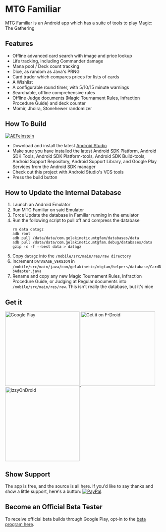 # MTG Familiar

MTG Familiar is an Android app which has a suite of tools to play Magic: The Gathering

## Features
- Offline advanced card search with image and price lookup
- Life tracking, including Commander damage
- Mana pool / Deck count tracking
- Dice, as random as Java's PRNG
- Card trader which compares prices for lists of cards
- A Wishlist
- A configurable round timer, with 5/10/15 minute warnings
- Searchable, offline comprehensive rules
- Offline Judge documents (Magic Tournament Rules, Infraction Procedure Guide) and deck counter
- Momir, Jhoira, Stonehewer randomizer

## How To Build
[![AEFeinstein](https://circleci.com/gh/AEFeinstein/mtg-familiar.svg?&style=svg)](https://circleci.com/gh/AEFeinstein/mtg-familiar)
- Download and install the latest [Android Studio](https://developer.android.com/sdk/index.html)
- Make sure you have installed the latest Android SDK Platform, Android SDK Tools, Android SDK Platform-tools, Android SDK Build-tools, Android Support Repository, Android Support Library, and Google Play Services from the Android SDK manager
- Check out this project with Android Studio's VCS tools
- Press the build button

## How to Update the Internal Database
1. Launch an Android Emulator
2. Run MTG Familiar on said Emulator
3. Force Update the database in Familiar running in the emulator
4. Run the following script to pull off and compress the database
    ~~~~
    rm data datagz
    adb root
    adb pull /data/data/com.gelakinetic.mtgfam/databases/data
    adb pull /data/data/com.gelakinetic.mtgfam.debug/databases/data
    gzip -c -f --best data > datagz
    ~~~~
5. Copy ```datagz``` into the ```/mobile/src/main/res/raw directory```
6. Increment ```DATABASE_VERSION``` in ```/mobile/src/main/java/com/gelakinetic/mtgfam/helpers/database/CardDbAdapter.java```
7. Rename and copy any new Magic Tournament Rules, Infraction Procedure Guide, or Judging at Regular documents into ```/mobile/src/main/res/raw```. This isn't really the database, but it's nice

## Get it
<a href="https://play.google.com/store/apps/details?id=com.gelakinetic.mtgfam">
	<img src="https://play.google.com/intl/en_us/badges/images/generic/en_badge_web_generic.png" width="240" alt="Google Play">
</a>
<a href="https://f-droid.org/packages/com.gelakinetic.mtgfam">
    <img src="https://f-droid.org/badge/get-it-on.png" width="240" alt="Get it on F-Droid" >
</a>
<a href="https://apt.izzysoft.de/fdroid/index/apk/com.gelakinetic.mtgfam">
	<img src="https://gitlab.com/IzzyOnDroid/repo/-/raw/master/assets/IzzyOnDroid.png" width="240" alt="IzzyOnDroid">
</a>

## Show Support
The app is free, and the source is all here. If you'd like to say thanks and show a little support, here's a button: [![PayPal](https://www.paypalobjects.com/en_US/i/btn/btn_donate_LG.gif)](https://www.paypal.com/cgi-bin/webscr?cmd=_donations&business=SZK4TAH2XBZNC&lc=US&item_name=MTG%20Familiar&currency_code=USD&bn=PP%2dDonationsBF%3abtn_donate_LG%2egif%3aNonHosted).

## Become an Official Beta Tester
To receive official beta builds through Google Play, opt-in to the [beta program here](https://play.google.com/apps/testing/com.gelakinetic.mtgfam).

